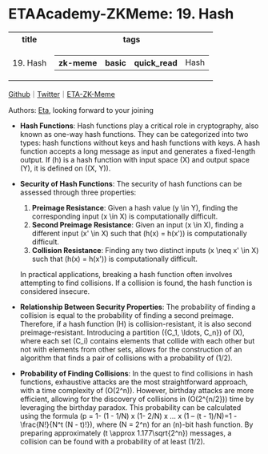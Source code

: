 # ETAAcademy-ZKMeme: 19. Hash

<table>
  <tr>
    <th>title</th>
    <th>tags</th>
  </tr>
  <tr>
    <td>19. Hash</td>
    <td>
      <table>
        <tr>
          <th>zk-meme</th>
          <th>basic</th>
          <th>quick_read</th>
          <td>Hash</td>
        </tr>
      </table>
    </td>
  </tr>
</table>

[Github](https://github.com/ETAAcademy)｜[Twitter](https://twitter.com/ETAAcademy)｜[ETA-ZK-Meme](https://github.com/ETAAcademy/ETAAcademy-ZK-Meme)

Authors: [Eta](https://twitter.com/pwhattie), looking forward to your joining

- **Hash Functions**: Hash functions play a critical role in cryptography, also known as one-way hash functions. They can be categorized into two types: hash functions without keys and hash functions with keys. A hash function accepts a long message as input and generates a fixed-length output. If \(h\) is a hash function with input space \(X\) and output space \(Y\), it is defined on \((X, Y)\).

- **Security of Hash Functions**: The security of hash functions can be assessed through three properties:

  1. **Preimage Resistance**: Given a hash value \(y \in Y\), finding the corresponding input \(x \in X\) is computationally difficult.
  2. **Second Preimage Resistance**: Given an input \(x \in X\), finding a different input \(x' \in X\) such that \(h(x) = h(x')\) is computationally difficult.
  3. **Collision Resistance**: Finding any two distinct inputs \(x \neq x' \in X\) such that \(h(x) = h(x')\) is computationally difficult.

  In practical applications, breaking a hash function often involves attempting to find collisions. If a collision is found, the hash function is considered insecure.

- **Relationship Between Security Properties**: The probability of finding a collision is equal to the probability of finding a second preimage. Therefore, if a hash function \(H\) is collision-resistant, it is also second preimage-resistant. Introducing a partition \(\{C_1, \ldots, C_n\}\) of \(X\), where each set \(C_i\) contains elements that collide with each other but not with elements from other sets, allows for the construction of an algorithm that finds a pair of collisions with a probability of \(1/2\).

- **Probability of Finding Collisions**: In the quest to find collisions in hash functions, exhaustive attacks are the most straightforward approach, with a time complexity of \(O(2^n)\). However, birthday attacks are more efficient, allowing for the discovery of collisions in \(O(2^{n/2})\) time by leveraging the birthday paradox. This probability can be calculated using the formula \(p = 1- (1 - 1/N) x (1- 2/N) x … x (1 – (t - 1)/N)=1 - \frac{N!}{N^t (N - t)!}\), where \(N = 2^n\) for an \(n\)-bit hash function. By preparing approximately \(t \approx 1.177\sqrt{2^n}\) messages, a collision can be found with a probability of at least \(1/2\).
